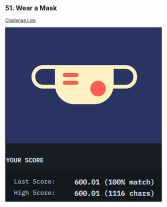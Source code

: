 ## 51. Wear a Mask  
[Challenge Link](https://cssbattle.dev/play/51)  

![Question](../../images/51.png)
